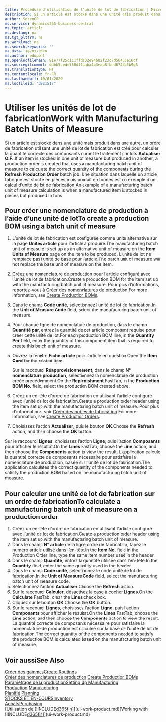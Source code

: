 ```yaml
---
title: Procédure d’utilisation de l’unité de lot de fabrication | Microsoft Docs
description: Si un article est stocké dans une unité mais produit dans une autre, l’ordre de fabrication doit utiliser une unité de lot de fabrication pour calculer la quantité correcte des composants. Une situation dans laquelle un article fabriqué est stocké en pièces mais produit en tonnes est un exemple d’un calcul d’unité de lot de fabrication.
author: SorenGP
ms.service: dynamics365-business-central
ms.topic: article
ms.devlang: na
ms.tgt_pltfrm: na
ms.workload: na
ms.search.keywords: ''
ms.date: 10/01/2020
ms.author: edupont
ms.openlocfilehash: 91e77f25c111ffda32e94b82f23c7d56433e16cf
ms.sourcegitcommit: ddbb5cede750df1baba4b3eab8fbed6744b5b9d6
ms.translationtype: HT
ms.contentlocale: fr-FR
ms.lasthandoff: 10/01/2020
ms.locfileid: "3921517"
---
```

# <a name="work-with-manufacturing-batch-units-of-measure"></a><span data-ttu-id="2c06e-104">Utiliser les unités de lot de fabrication</span><span class="sxs-lookup"><span data-stu-id="2c06e-104">Work with Manufacturing Batch Units of Measure</span></span>
<span data-ttu-id="2c06e-105">Si un article est stocké dans une unité mais produit dans une autre, un ordre de fabrication utilisant une unité de lot de fabrication est créé pour calculer la quantité correcte des composants durant le traitement par lots **Actualiser O.F.**.</span><span class="sxs-lookup"><span data-stu-id="2c06e-105">If an item is stocked in one unit of measure but produced in another, a production order is created that uses a manufacturing batch unit of measure to calculate the correct quantity of the components during the **Refresh Production Order** batch job.</span></span> <span data-ttu-id="2c06e-106">Une situation dans laquelle un article fabriqué est stocké en pièces mais produit en tonnes est un exemple d’un calcul d’unité de lot de fabrication.</span><span class="sxs-lookup"><span data-stu-id="2c06e-106">An example of a manufacturing batch unit of measure calculation is when a manufactured item is stocked in pieces but produced in tons.</span></span>  

## <a name="to-create-a-production-bom-using-a-batch-unit-of-measure"></a><span data-ttu-id="2c06e-107">Pour créer une nomenclature de production à l’aide d’une unité de lot</span><span class="sxs-lookup"><span data-stu-id="2c06e-107">To create a production BOM using a batch unit of measure</span></span>  
1.  <span data-ttu-id="2c06e-108">L’unité de lot de fabrication est configurée comme unité alternative sur la page **Unités article** pour l’article à produire.</span><span class="sxs-lookup"><span data-stu-id="2c06e-108">The manufacturing batch unit of measure is set up as an alternative unit of measure on the **Item Units of Measure** page on the item to be produced.</span></span> <span data-ttu-id="2c06e-109">L’unité de lot ne remplace pas l’unité de base pour l’article.</span><span class="sxs-lookup"><span data-stu-id="2c06e-109">The batch unit of measure will not replace the base unit of measure on the item.</span></span>  
2.  <span data-ttu-id="2c06e-110">Créez une nomenclature de production pour l’article configuré avec l’unité de lot de fabrication.</span><span class="sxs-lookup"><span data-stu-id="2c06e-110">Create a production BOM for the item set up with the manufacturing batch unit of measure.</span></span> <span data-ttu-id="2c06e-111">Pour plus d’informations, reportez-vous à [Créer des nomenclatures de production](production-how-to-create-production-boms.md).</span><span class="sxs-lookup"><span data-stu-id="2c06e-111">For more information, see [Create Production BOMs](production-how-to-create-production-boms.md).</span></span>  
3.  <span data-ttu-id="2c06e-112">Dans le champ **Code unité**, sélectionnez l’unité de lot de fabrication.</span><span class="sxs-lookup"><span data-stu-id="2c06e-112">In the **Unit of Measure Code** field, select the manufacturing batch unit of measure.</span></span>  
4.  <span data-ttu-id="2c06e-113">Pour chaque ligne de nomenclature de production, dans le champ **Quantité par**, entrez la quantité de cet article composant requise pour créer cette unité de lot.</span><span class="sxs-lookup"><span data-stu-id="2c06e-113">For each production BOM line, in the **Quantity Per** field, enter the quantity of this component item that is required to create this batch unit of measure.</span></span>  
5.  <span data-ttu-id="2c06e-114">Ouvrez la fenêtre **Fiche article** pour l’article en question.</span><span class="sxs-lookup"><span data-stu-id="2c06e-114">Open the **Item Card** for the related item.</span></span>  

    <span data-ttu-id="2c06e-115">Sur le raccourci **Réapprovisionnement**, dans le champ **N° nomenclature production**, sélectionnez la nomenclature de production créée précédemment.</span><span class="sxs-lookup"><span data-stu-id="2c06e-115">On the **Replenishment** FastTab, in the **Production BOM No.** field, select the production BOM created above.</span></span>  
6.  <span data-ttu-id="2c06e-116">Créez un en-tête d’ordre de fabrication en utilisant l’article configuré avec l’unité de lot de fabrication.</span><span class="sxs-lookup"><span data-stu-id="2c06e-116">Create a production order header using the item set up with the manufacturing batch unit of measure.</span></span> <span data-ttu-id="2c06e-117">Pour plus d’informations, voir [Créer des ordres de fabrication](production-how-to-create-production-orders.md).</span><span class="sxs-lookup"><span data-stu-id="2c06e-117">For more information, see [Create Production Orders](production-how-to-create-production-orders.md).</span></span>  
7.  <span data-ttu-id="2c06e-118">Choisissez l’action **Actualiser**, puis le bouton **OK**.</span><span class="sxs-lookup"><span data-stu-id="2c06e-118">Choose the **Refresh** action, and then choose  the **OK** button.</span></span>  

<span data-ttu-id="2c06e-119">Sur le raccourci **Lignes**, choisissez l’action **Ligne**, puis l’action **Composants** pour afficher le résultat.</span><span class="sxs-lookup"><span data-stu-id="2c06e-119">On the **Lines** FastTab, choose the **Line** action, and then choose the **Components** action to view the result.</span></span> <span data-ttu-id="2c06e-120">L’application calcule la quantité correcte de composants nécessaire pour satisfaire la nomenclature de production, basée sur l’unité de lot de fabrication.</span><span class="sxs-lookup"><span data-stu-id="2c06e-120">The application calculates the correct quantity of the components needed to satisfy the production BOM based on the manufacturing batch unit of measure.</span></span>  

## <a name="to-calculate-a-manufacturing-batch-unit-of-measure-on-a-production-order"></a><span data-ttu-id="2c06e-121">Pour calculer une unité de lot de fabrication sur un ordre de fabrication</span><span class="sxs-lookup"><span data-stu-id="2c06e-121">To calculate a manufacturing batch unit of measure on a production order</span></span>  
1.  <span data-ttu-id="2c06e-122">Créez un en-tête d’ordre de fabrication en utilisant l’article configuré avec l’unité de lot de fabrication.</span><span class="sxs-lookup"><span data-stu-id="2c06e-122">Create a production order header using the item set up with the manufacturing batch unit of measure.</span></span>  
2.  <span data-ttu-id="2c06e-123">Dans le champ **N° article** de la ligne ordre de fabrication, tapez le numéro article utilisé dans l’en-tête.</span><span class="sxs-lookup"><span data-stu-id="2c06e-123">In the **Item No.** field in the Production Order line, type the same item number used in the header.</span></span>  
3.  <span data-ttu-id="2c06e-124">Dans le champ **Quantité**, entrez la quantité utilisée dans l’en-tête.</span><span class="sxs-lookup"><span data-stu-id="2c06e-124">In the **Quantity** field, enter the same quantity used in the header.</span></span>  
4.  <span data-ttu-id="2c06e-125">Dans le champ **Code unité**, sélectionnez le code unité de lot de fabrication.</span><span class="sxs-lookup"><span data-stu-id="2c06e-125">In the **Unit of Measure Code** field, select the manufacturing batch unit of measure code.</span></span>  
5.  <span data-ttu-id="2c06e-126">Sélectionnez l’action **Actualiser**.</span><span class="sxs-lookup"><span data-stu-id="2c06e-126">Choose the **Refresh** action.</span></span>
6.  <span data-ttu-id="2c06e-127">Sur le raccourci **Calculer**, désactivez la case à cocher **Lignes**.</span><span class="sxs-lookup"><span data-stu-id="2c06e-127">On the **Calculate** FastTab, clear the **Lines** check box.</span></span>  
7.  <span data-ttu-id="2c06e-128">Cliquez sur le bouton **OK**.</span><span class="sxs-lookup"><span data-stu-id="2c06e-128">Choose the **OK** button.</span></span>  
8.  <span data-ttu-id="2c06e-129">Sur le raccourci **Lignes**, choisissez l’action **Ligne**, puis l’action **Composants** pour afficher le résultat.</span><span class="sxs-lookup"><span data-stu-id="2c06e-129">On the **Lines** FastTab, choose the **Line** action, and then choose the **Components** action to view the result.</span></span> <span data-ttu-id="2c06e-130">La quantité correcte de composants nécessaire pour satisfaire la nomenclature de production est calculée sur la base de l’unité de lot de fabrication.</span><span class="sxs-lookup"><span data-stu-id="2c06e-130">The correct quantity of the components needed to satisfy the production BOM is calculated based on the manufacturing batch unit of measure.</span></span>  

## <a name="see-also"></a><span data-ttu-id="2c06e-131">Voir aussi</span><span class="sxs-lookup"><span data-stu-id="2c06e-131">See Also</span></span>  
[<span data-ttu-id="2c06e-132">Créer des gammes</span><span class="sxs-lookup"><span data-stu-id="2c06e-132">Create Routings</span></span>](production-how-to-create-routings.md)  
<span data-ttu-id="2c06e-133">[Créer des nomenclatures de production](production-how-to-create-production-boms.md)   </span><span class="sxs-lookup"><span data-stu-id="2c06e-133">[Create Production BOMs](production-how-to-create-production-boms.md)   </span></span>  
[<span data-ttu-id="2c06e-134">Paramétrage de la production</span><span class="sxs-lookup"><span data-stu-id="2c06e-134">Setting Up Manufacturing</span></span>](production-configure-production-processes.md)  
<span data-ttu-id="2c06e-135">[Production](production-manage-manufacturing.md)  </span><span class="sxs-lookup"><span data-stu-id="2c06e-135">[Manufacturing](production-manage-manufacturing.md)  </span></span>  
<span data-ttu-id="2c06e-136">[Planifié](production-planning.md) </span><span class="sxs-lookup"><span data-stu-id="2c06e-136">[Planning](production-planning.md) </span></span>  
[<span data-ttu-id="2c06e-137">STOCKS ET EN-COURS</span><span class="sxs-lookup"><span data-stu-id="2c06e-137">Inventory</span></span>](inventory-manage-inventory.md)  
[<span data-ttu-id="2c06e-138">Achats</span><span class="sxs-lookup"><span data-stu-id="2c06e-138">Purchasing</span></span>](purchasing-manage-purchasing.md)  
<span data-ttu-id="2c06e-139">[Utilisation de [!INCLUDE[d365fin](includes/d365fin_md.md)]](ui-work-product.md)</span><span class="sxs-lookup"><span data-stu-id="2c06e-139">[Working with [!INCLUDE[d365fin](includes/d365fin_md.md)]](ui-work-product.md)</span></span>  

